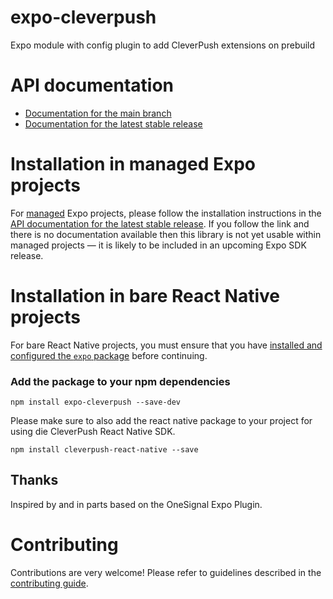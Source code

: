 # expo-cleverpush

Expo module with config plugin to add CleverPush extensions on prebuild

# API documentation

- [Documentation for the main branch](https://github.com/expo/expo/blob/main/docs/pages/versions/unversioned/sdk/www.nion-digital.com.md)
- [Documentation for the latest stable release](https://docs.expo.dev/versions/latest/sdk/www.nion-digital.com/)

# Installation in managed Expo projects

For [managed](https://docs.expo.dev/archive/managed-vs-bare/) Expo projects, please follow the installation instructions in the [API documentation for the latest stable release](#api-documentation). If you follow the link and there is no documentation available then this library is not yet usable within managed projects &mdash; it is likely to be included in an upcoming Expo SDK release.

# Installation in bare React Native projects

For bare React Native projects, you must ensure that you have [installed and configured the `expo` package](https://docs.expo.dev/bare/installing-expo-modules/) before continuing.

### Add the package to your npm dependencies

```
npm install expo-cleverpush --save-dev
```

Please make sure to also add the react native package to your project for using die CleverPush React Native SDK.
```
npm install cleverpush-react-native --save
```

## Thanks

Inspired by and in parts based on the OneSignal Expo Plugin.


# Contributing

Contributions are very welcome! Please refer to guidelines described in the [contributing guide]( https://github.com/expo/expo#contributing).
